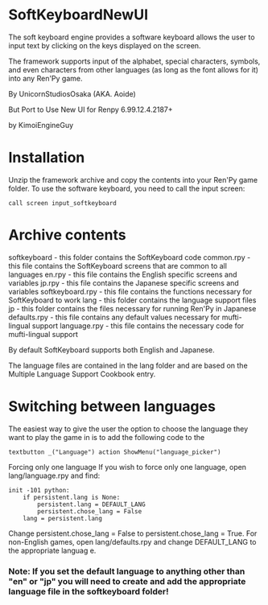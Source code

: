 # SoftKeyboardNewUI
The soft keyboard engine provides a software keyboard allows the user to input text by clicking on the keys displayed on the screen. 

The framework supports input of the alphabet, special characters, symbols, and even characters from other languages (as long as the font allows for it) into any Ren'Py game.  

By UnicornStudiosOsaka (AKA. Aoide) 



But Port to Use New UI for Renpy 6.99.12.4.2187+

by KimoiEngineGuy

# Installation

Unzip the framework archive and copy the contents into your Ren'Py game folder.
To use the software keyboard, you need to call the input screen:

```
call screen input_softkeyboard
```

# Archive contents
softkeyboard - this folder contains the SoftKeyboard code
common.rpy - this file contains the SoftKeyboard screens that are common to all languages
en.rpy - this file contains the English specific screens and variables
jp.rpy - this file contains the Japanese specific screens and variables
softkeyboard.rpy - this file contains the functions necessary for SoftKeyboard to work
lang - this folder contains the language support files
jp - this folder contains the files necessary for running Ren'Py in Japanese
defaults.rpy - this file contains any default values necessary for mufti-lingual support
language.rpy - this file contains the necessary code for mufti-lingual support

By default SoftKeyboard supports both English and Japanese. 

The language files are contained in the lang folder and are based on the Multiple Language Support Cookbook entry.

# Switching between languages
The easiest way to give the user the option to choose the language they want to play the game in is to add the following code to the 

```main menu screen:
textbutton _("Language") action ShowMenu("language_picker")
```

Forcing only one language
If you wish to force only one language, open lang/language.rpy and find:

```
init -101 python:
    if persistent.lang is None:
        persistent.lang = DEFAULT_LANG
        persistent.chose_lang = False       
    lang = persistent.lang 
```
Change persistent.chose_lang = False to persistent.chose_lang = True.
For non-English games, open lang/defaults.rpy and change DEFAULT_LANG to the appropriate languag    e.
### Note: If you set the default language to anything other than "en" or "jp" you will need to create and add the appropriate language file in the softkeyboard folder!
